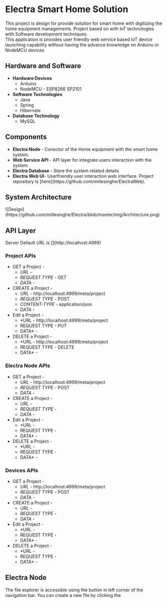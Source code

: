 <h1 id="electra-smart-home-solution">Electra Smart Home Solution</h1>
<p>This project is design for provide solution for smart home with digitizing the home equipment managements. Project based on with IoT technologies with Software development techniques.<br>
This application is provides user friendly web service based IoT device launching capability without having the advance knowledge on Arduino or NodeMCU devices</p>
<h2 id="hardware-and-software">Hardware and Software</h2>
<ul>
<li><strong>Hardware Devices</strong>
<ul>
<li>Arduino</li>
<li>NodeMCU - ESP8266 SP2101</li>
</ul>
</li>
<li><strong>Software Technologies</strong>
<ul>
<li>Java</li>
<li>Spring</li>
<li>Hibernate</li>
</ul>
</li>
<li><strong>Database Technology</strong>
<ul>
<li>MySQL</li>
</ul>
</li>
</ul>
<h2 id="components">Components</h2>
<ul>
<li><strong>Electra Node </strong>- Conector of the Home equipment with the smart home system.</li>
<li><strong>Web Service API </strong>- API layer for integrate users interaction with the system</li>
<li><strong>Electra Database </strong>- Store the system related details</li>
<li><strong>Electra Web UI</strong>- Userfriendly user interaction web interface. Project repository is [here](https://github.com/millesinghe/ElectraWeb).</li>
</ul>

<h2 id="electra-node">System Architecture</h2>
![Design](https://github.com/millesinghe/Electra/blob/master/img/Architecture.png)

<h2 id="electra-node">API Layer</h2>
Server Default URL is [](http://localhost:4999)
<h3><strong>Project APIs</strong></h3>

 - GET a Project - 
	 - *URL* - 
	 - *REQUEST TYPE -*  GET
	 - *DATA* - 
 - CREATE a Project - 
	  - *URL* -  http://localhost:4999/meta/project
	 - *REQUEST TYPE* - POST
	 - *CONTENT-TYPE -* application/json
	 - *DATA* - 
 - Edit a Project - 
 	 - *URL - http://localhost:4999/meta/project
	 - REQUEST TYPE - PUT
	 - DATA* - 
 - DELETE a Project - 
 	 - *URL - http://localhost:4999/meta/project
	 - REQUEST TYPE - DELETE
	 - DATA* - 

<h3><strong>Electra Node APIs</strong></h3>

 - GET a Project - 
	 - *URL* - http://localhost:4999/meta/project
	 - *REQUEST TYPE -* POST
	 - *DATA* - 
 - CREATE a Project - 
	  - *URL* - 
	 - *REQUEST TYPE* - 
	 - *DATA* - 
 - Edit a Project - 
 	 - *URL - 
	 - REQUEST TYPE - 
	 - DATA* - 
 - DELETE a Project - 
 	 - *URL - 
	 - REQUEST TYPE - 
	 - DATA* - 

<h3><strong>Devices APIs<strong></strong></strong></h3>

 - GET a Project - 
	 - *URL* - http://localhost:4999/meta/project
	 - *REQUEST TYPE -* POST
	 - *DATA* - 
 - CREATE a Project - 
	  - *URL* - 
	 - *REQUEST TYPE* - 
	 - *DATA* - 
 - Edit a Project - 
 	 - *URL - 
	 - REQUEST TYPE - 
	 - DATA* - 
 - DELETE a Project - 
 	 - *URL - 
	 - REQUEST TYPE - 
	 - DATA* - 

</h3><h2 id="electra-node">Electra Node</h2>
<p>The file explorer is accessible using the button in left corner of the navigation bar. You can create a new file by clicking the 
<!--stackedit_data:
eyJoaXN0b3J5IjpbMTIyNTk5NzM5NiwyMzg5MTExOTEsLTM1OD
A4MjE1MSwxMjk2MjQ1MDU5LDg2MzI0Nzg2OSwtMTE1Mzg1Mzg3
LC0xNDMzNzEwMzE2LC0zMzI0NTUzNjNdfQ==
-->